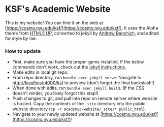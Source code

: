 # KSF's Academic Website

This is my website! 
You can find it on the web at [https://cosmo.nyu.edu/ksf/](https://cosmo.nyu.edu/ksf/).
It uses the Alpha theme from [HTML5 UP](https://html5up.net/), converted to jekyll by [Andrew Banchich](https://github.com/andrewbanchich/alpha-jekyll-theme), and edited for style by me.


### How to update

- First, make sure you have the proper gems installed. If the below commands don't work, check out the [jekyll instructions](https://jekyllrb.com/docs/).
- Make edits in local git repo.
- From repo directory, run `bundle exec jekyll serve`. Navigate to [http://localhost:4000/ksf](http://localhost:4000/ksf/) to preview (don't forget the final backslash!).
- When done with edits, run `bundle exec jekyll build`. (If the CSS doesn't render, you likely forgot this step!)
- Push changes to git, and pull into repo on remote server where website is hosted. Copy the contents of the `_site` directory into the public website directory (`cp -r academic-website/_site/* public_html`).  
- Navigate to your newly updated website at [https://cosmo.nyu.edu/ksf/](https://cosmo.nyu.edu/ksf/)!
